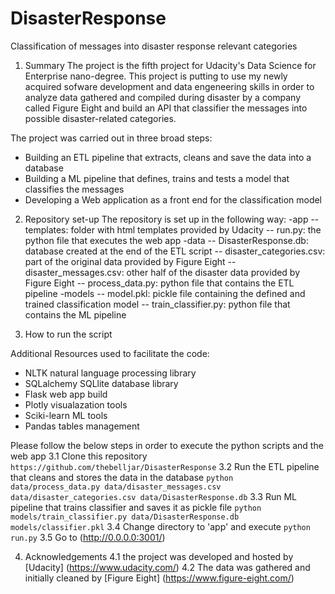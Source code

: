 # DisasterResponse
Classification of messages into disaster response relevant categories

1. Summary
The project is the fifth project for Udacity's Data Science for Enterprise nano-degree. This project is putting to use my newly acquired sofware development and data engeneering skills in order to analyze data gathered and compiled during disaster by a company called Figure Eight and build an API that classifier the messages into possible disaster-related categories. 

The project was carried out in three broad steps:
- Building an ETL pipeline that extracts, cleans and save the data into a database
- Building a ML pipeline that defines, trains and tests a model that classifies the messages
- Developing a Web application as a front end for the classification model

2. Repository set-up
The repository is set up in the following way:
 -app
    -- templates: folder with html templates provided by Udacity
    -- run.py: the python file that executes the web app
 -data
    -- DisasterResponse.db: database created at the end of the ETL script
    -- disaster_categories.csv: part of the original data provided by Figure Eight
    -- disaster_messages.csv: other half of the disaster data provided by Figure Eight
    -- process_data.py: python file that contains the ETL pipeline
 -models
    -- model.pkl: pickle file containing the defined and trained classification model
    -- train_classifier.py: python file that contains the ML pipeline

3. How to run the script

Additional Resources used to facilitate the code:
- NLTK natural language processing library
- SQLalchemy SQLlite database library
- Flask web app build
- Plotly visualazation tools
- Sciki-learn ML tools
- Pandas tables management

Please follow the below steps in order to execute the python scripts and the web app
3.1 Clone this repository
```https://github.com/thebelljar/DisasterResponse```
3.2 Run the ETL pipeline that cleans and stores the data in the database
```python data/process_data.py data/disaster_messages.csv data/disaster_categories.csv data/DisasterResponse.db```
3.3 Run ML pipeline that trains classifier and saves it as pickle file
```python models/train_classifier.py data/DisasterResponse.db models/classifier.pkl```
3.4 Change directory to 'app' and execute
```python run.py```
3.5 Go to (http://0.0.0.0:3001/)

4. Acknowledgements
4.1 the project was developed and hosted by [Udacity] (https://www.udacity.com/)
4.2 The data was gathered and initially cleaned by [Figure Eight] (https://www.figure-eight.com/)



